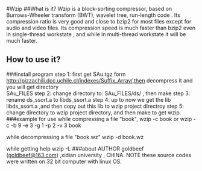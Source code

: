 #Wzip
##What is it?
Wzip is a block-sorting compressor, based on Burrows-Wheeler transform (BWT), wavelet tree, run-length code . Its compression ratio is very good and close to bzip2 for most files except for audio and video files. Its compression speed is much faster than bzip2 even in single-thread workstate , and while in multi-thread workstate it will be much faster.
## How to use it?
###install  program
step 1: first get SAu.tgz form http://pizzachili.dcc.uchile.cl/indexes/Suffix_Array/,then decompress it and you will get directory  
SAu_FILES
step 2: change directory to: SAu_FILES/ds/ , then make
step 3: rename ds_ssort.a to libds_ssort.a
step 4: up to now we get the lib libds_ssort.a ,and then copy out this lib to wzip project directroy
step 5: change directory to wzip project directory, and then make to get wzip.
###example for use
while compressing a file "book",
  wzip -c book 
  or
  wzip -c -b 9 -e 3 -g 1 -p 2 -v 3  book

while decompressing a file "book.wz"
  wzip -d book.wz
  
while getting help
  wzip -L
###about
AUTHOR
goldbeef (goldbeef@163.com) ,xidian university , CHINA.
NOTE
these source codes were written on 32 bit  computer with linux OS.
